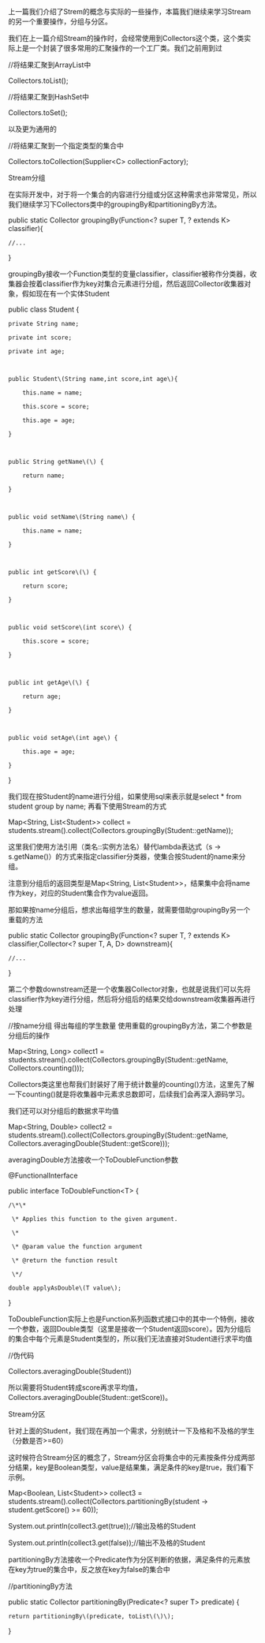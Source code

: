 上一篇我们介绍了Strem的概念与实际的一些操作，本篇我们继续来学习Stream的另一个重要操作，分组与分区。

我们在上一篇介绍Stream的操作时，会经常使用到Collectors这个类，这个类实际上是一个封装了很多常用的汇聚操作的一个工厂类。我们之前用到过



//将结果汇聚到ArrayList中

Collectors.toList\(\);

//将结果汇聚到HashSet中

Collectors.toSet\(\);

以及更为通用的



//将结果汇聚到一个指定类型的集合中

Collectors.toCollection\(Supplier&lt;C&gt; collectionFactory\);

Stream分组



在实际开发中，对于将一个集合的内容进行分组或分区这种需求也非常常见，所以我们继续学习下Collectors类中的groupingBy和partitioningBy方法。



public static Collector groupingBy\(Function&lt;? super T, ? extends K&gt; classifier\){

    //...

}

groupingBy接收一个Function类型的变量classifier，classifier被称作分类器，收集器会按着classifier作为key对集合元素进行分组，然后返回Collector收集器对象，假如现在有一个实体Student



public class Student {

    private String name;

    private int score;

    private int age;



    public Student\(String name,int score,int age\){

        this.name = name;

        this.score = score;

        this.age = age;

    }



    public String getName\(\) {

        return name;

    }



    public void setName\(String name\) {

        this.name = name;

    }



    public int getScore\(\) {

        return score;

    }



    public void setScore\(int score\) {

        this.score = score;

    }



    public int getAge\(\) {

        return age;

    }



    public void setAge\(int age\) {

        this.age = age;

    }

}

我们现在按Student的name进行分组，如果使用sql来表示就是select \* from student group by name; 再看下使用Stream的方式



Map&lt;String, List&lt;Student&gt;&gt; collect = students.stream\(\).collect\(Collectors.groupingBy\(Student::getName\)\);

这里我们使用方法引用（类名::实例方法名）替代lambda表达式（s -&gt; s.getName\(\)）的方式来指定classifier分类器，使集合按Student的name来分组。

注意到分组后的返回类型是Map&lt;String, List&lt;Student&gt;&gt;，结果集中会将name作为key，对应的Student集合作为value返回。

那如果按name分组后，想求出每组学生的数量，就需要借助groupingBy另一个重载的方法



public static Collector groupingBy\(Function&lt;? super T, ? extends K&gt; classifier,Collector&lt;? super T, A, D&gt; downstream\){

    //...

}

第二个参数downstream还是一个收集器Collector对象，也就是说我们可以先将classifier作为key进行分组，然后将分组后的结果交给downstream收集器再进行处理



//按name分组 得出每组的学生数量 使用重载的groupingBy方法，第二个参数是分组后的操作

Map&lt;String, Long&gt; collect1 = students.stream\(\).collect\(Collectors.groupingBy\(Student::getName, Collectors.counting\(\)\)\);

Collectors类这里也帮我们封装好了用于统计数量的counting\(\)方法，这里先了解一下counting\(\)就是将收集器中元素求总数即可，后续我们会再深入源码学习。



我们还可以对分组后的数据求平均值



Map&lt;String, Double&gt; collect2 = students.stream\(\).collect\(Collectors.groupingBy\(Student::getName, Collectors.averagingDouble\(Student::getScore\)\)\);

averagingDouble方法接收一个ToDoubleFunction参数



@FunctionalInterface

public interface ToDoubleFunction&lt;T&gt; {



    /\*\*

     \* Applies this function to the given argument.

     \*

     \* @param value the function argument

     \* @return the function result

     \*/

    double applyAsDouble\(T value\);

}

ToDoubleFunction实际上也是Function系列函数式接口中的其中一个特例，接收一个参数，返回Double类型（这里是接收一个Student返回score）。因为分组后的集合中每个元素是Student类型的，所以我们无法直接对Student进行求平均值



//伪代码

Collectors.averagingDouble\(Student\)\)

所以需要将Student转成score再求平均值，Collectors.averagingDouble\(Student::getScore\)\)。



Stream分区



针对上面的Student，我们现在再加一个需求，分别统计一下及格和不及格的学生（分数是否&gt;=60）

这时候符合Stream分区的概念了，Stream分区会将集合中的元素按条件分成两部分结果，key是Boolean类型，value是结果集，满足条件的key是true，我们看下示例。



Map&lt;Boolean, List&lt;Student&gt;&gt; collect3 = students.stream\(\).collect\(Collectors.partitioningBy\(student -&gt; student.getScore\(\) &gt;= 60\)\);

System.out.println\(collect3.get\(true\)\);//输出及格的Student

System.out.println\(collect3.get\(false\)\);//输出不及格的Student

partitioningBy方法接收一个Predicate作为分区判断的依据，满足条件的元素放在key为true的集合中，反之放在key为false的集合中



//partitioningBy方法

public static Collector partitioningBy\(Predicate&lt;? super T&gt; predicate\) {

    return partitioningBy\(predicate, toList\(\)\);

}

